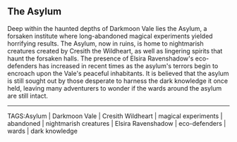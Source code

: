 ## The Asylum

Deep within the haunted depths of Darkmoon Vale lies the Asylum, a forsaken institute where long-abandoned magical experiments yielded horrifying results. The Asylum, now in ruins, is home to nightmarish creatures created by Cresith the Wildheart, as well as lingering spirits that haunt the forsaken halls. The presence of Elsira Ravenshadow's eco-defenders has increased in recent times as the asylum's terrors begin to encroach upon the Vale's peaceful inhabitants. It is believed that the asylum is still sought out by those desperate to harness the dark knowledge it once held, leaving many adventurers to wonder if the wards around the asylum are still intact.


---

TAGS:Asylum | Darkmoon Vale | Cresith Wildheart | magical experiments | abandoned | nightmarish creatures | Elsira Ravenshadow | eco-defenders | wards | dark knowledge
